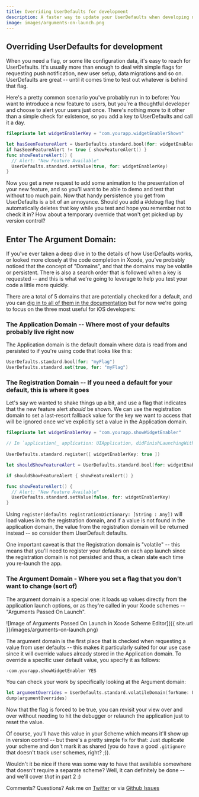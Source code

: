 ```yaml
---
title: Overriding UserDefaults for development
description: A faster way to update your UserDefaults when developing new features.
image: images/arguments-on-launch.png
---
```


## Overriding UserDefaults for development

When you need a flag, or some lite configuration data, it's easy to reach for UserDefaults. It's usually more than enough to deal with simple flags for requesting push notification, new user setup, data migrations and so on. UserDefaults are great -- until it comes time to test out whatever is behind that flag.

Here's a pretty common scenario you've probably run in to before: You want to introduce a new feature to users, but you're a thoughtful developer and choose to alert your users just once. There's nothing more to it other than a simple check for existence, so you add a key to UserDefaults and call it a day.

```swift
fileprivate let widgetEnablerKey = "com.yourapp.widgetEnablerShown"

let hasSeenFeatureAlert = UserDefaults.standard.bool(for: widgetEnablerKey)
if hasSeenFeatureAlert != true { showFeatureAlert() }
func showFeatureAlert() {
  // Alert: "New Feature Available"
  UserDefaults.standard.setValue(true, for: widgetEnablerKey)
}
```

Now you get a new request to add some animation to the presentation of your new feature, and so you'll want to be able to demo and test that without too much pain. Now that handy persistence you get from UserDefaults is a bit of an annoyance. Should you add a #debug flag that automatically deletes that key while you test and hope you remember not to check it in? How about a temporary override that won't get picked up by version control?

## Enter The Argument Domain:

If you've ever taken a deep dive in to the details of how UserDefaults works, or looked more closely at the code completion in Xcode, you've probably noticed that the concept of "Domains", and that the domains may be volatile or persistent. There is also a search order that is followed when a key is requested -- and this is what we're going to leverage to help you test your code a little more quickly.

There are a total of 5 domains that are potentially checked for a default, and you can [dig in to all of them in the documentation](https://developer.apple.com/library/content/documentation/Cocoa/Conceptual/UserDefaults/AboutPreferenceDomains/AboutPreferenceDomains.html#//apple_ref/doc/uid/10000059i-CH2-SW1) but for now we're going to focus on the three most useful for iOS developers:

### The Application Domain -- Where most of your defaults probably live right now

The Application domain is the default domain where data is read from and persisted to if you're using code that looks like this:

```swift
UserDefaults.standard.bool(for: "myFlag")
UserDefaults.standard.set(true, for: "myFlag")
```

### The Registration Domain -- If you need a default for your default, this is where it goes

Let's say we wanted to shake things up a bit, and use a flag that indicates that the new feature alert _should_ be shown. We can use the registration domain to set a last-resort fallback value for the key we want to access that will be ignored once we've explicitly set a value in the Application domain. 

```swift
fileprivate let widgetEnablerKey = "com.yourapp.showWidgetEnabler"

// In `application(_ application: UIApplication, didFinishLaunchingWithOptions launchOptions: [UIApplicationLaunchOptionsKey : Any]? = nil)`
  
UserDefaults.standard.register([ widgetEnablerKey: true ])

let shouldShowFeatureAlert = UserDefaults.standard.bool(for: widgetEnablerKey)

if shouldShowFeatureAlert { showFeatureAlert() }

func showFeatureAlert() {
  // Alert: "New Feature Available"
  UserDefaults.standard.setValue(false, for: widgetEnablerKey)
}
```

Using `register(defaults registrationDictionary: [String : Any])` will load values in to the registration domain, and if a value is not found in the application domain, the value from the registration domain will be returned instead -- so consider them UserDefault defaults.

One important caveat is that the Registration domain is "volatile" -- this means that you'll need to register your defaults on each app launch since the registration domain is not persisted and thus, a clean slate each time you re-launch the app.

### The Argument Domain - Where you set a flag that you don't want to change (sort of)

The argument domain is a special one: it loads up values directly from the application launch options, or as they're called in your Xcode schemes -- "Arguments Passed On Launch".

![Image of Arguments Passed On Launch in Xcode Scheme Editor]({{ site.url }}/images/arguments-on-launch.png)

The argument domain is the first place that is checked when requesting a value from user defaults -- this makes it particularly suited for our use case since it will override values already stored in the Application domain. To override a specific user default value, you specify it as follows:

```sh
-com.yourapp.showWidgetEnabler YES
```

You can check your work by specifically looking at the Argument domain:

```swift
let argumentOverrides = UserDefaults.standard.volatileDomain(forName: UserDefaults.argumentDomain) // [ String: Any]
dump(argumentOverrides)
```

Now that the flag is forced to be true, you can revisit your view over and over without needing to hit the debugger or relaunch the application just to reset the value.

Of course, you'll have this value in your Scheme which means it'll show up in version control -- but there's a pretty simple fix for that: Just duplicate your scheme and don't mark it as shared (you do have a good `.gitignore` that doesn't track user schemes, right? ;)). 

Wouldn't it be nice if there was some way to have that available somewhere that doesn't require a separate scheme? Well, it can definitely be done -- and we'll cover _that_ in part 2 :)

Comments? Questions? Ask me on [Twitter](https://twitter.com/daveisonthego) or via [Github Issues](https://github.com/davelyon/davelyon.github.io/issues/1)
